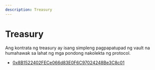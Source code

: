 ```yaml
---
description: Treasury
---
```


# Treasury

Ang kontrata ng treasury ay isang simpleng pagpapatupad ng vault na humahawak sa lahat ng mga pondong nakolekta ng protocol.

* [0x8B1522402FECe066d83E0F6C97024248Be3C8c01](https://www.bscscan.com/address/0x8B1522402FECe066d83E0F6C97024248Be3C8c01)
